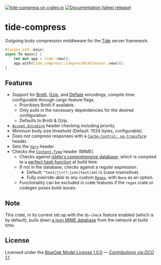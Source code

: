 [![tide-compress on crates.io](https://img.shields.io/crates/v/tide-compress)](https://crates.io/crates/tide-compress) [![Documentation (latest release)](https://docs.rs/tide-compress/badge.svg)](https://docs.rs/tide-compress/)

# tide-compress

Outgoing body compression middleware for the [Tide][] server framework.

```rust
#[async_std::main]
async fn main() {
    let mut app = tide::new();
    app.with(tide_compress::CompressMiddleware::new());
}
```

## Features

- Support for [Brotli][], [Gzip][], and [Deflate][] encodings, compile-time configurable through cargo feature flags.
  - Prioritizes Brotli if available.
  - Only pulls in the necessary dependencies for the desired configuration.
  - Defaults to Brotli & Gzip.
- [`Accept-Encoding`][] header checking including priority.
- Minimum body size threshold (Default: 1024 bytes, configurable).
- Does not compress responses with a [`Cache-Control: no-transform`][] header.
- Sets the [`Vary`][] header.
- Checks the [`Content-Type`][] header (MIME).
  - Checks against [jshttp's comprehensive database][jshttp mime-db], which is compiled to a [perfect hash function][] at build time.
  - If not in the database, checks against a regular expression.
    - Default: `^text/|\+(?:json|text|xml)$` (case insensitive).
    - Fully override-able to any custom [`Regex`][], with `None` as an option.
  - Functionality can be excluded in crate features if the `regex` crate or codegen poses build issues.

## Note

This crate, in its current set up with the `db-check` feature enabled (which is by default),
pulls down [a json MIME database][jshttp mime-db] from the network at build time.

## License

Licensed under the [BlueOak Model License 1.0.0](LICENSE.md) — _[Contributions via DCO 1.1](contributing.md#developers-certificate-of-origin)_

[`Accept-Encoding`]: https://developer.mozilla.org/en-US/docs/Web/HTTP/Headers/Accept-Encoding
[`Cache-Control: no-transform`]: https://developer.mozilla.org/en-US/docs/Web/HTTP/Headers/Cache-Control
[`Content-Type`]: https://developer.mozilla.org/en-US/docs/Web/HTTP/Headers/Content-Type
[`Regex`]: https://docs.rs/regex/1/regex/struct.Regex.html
[`Vary`]: https://developer.mozilla.org/en-US/docs/Web/HTTP/Headers/Vary
[jshttp mime-db]: https://github.com/jshttp/mime-db/blob/master/db.json
[perfect hash function]: https://github.com/rust-phf/rust-phf
[Brotli]: https://en.wikipedia.org/wiki/Brotli
[Deflate]: https://en.wikipedia.org/wiki/Deflate
[Gzip]: https://en.wikipedia.org/wiki/Gzip
[Tide]: https://github.com/http-rs/tide
